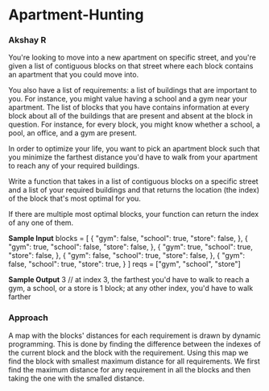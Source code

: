 # Apartment-Hunting
### Akshay R
You're looking to move into a new apartment on specific street, and you're given a list of contiguous blocks on that street where
each block contains an apartment that you could move into.

You also have a list of requirements: a list of buildings that are important to you. For instance, you might value having a school and
a gym near your apartment. The list of blocks that you have contains information at every block about all of the buildings that are
present and absent at the block in question. For instance, for every block, you might know whether a school, a pool, an office, and a
gym are present.

In order to optimize your life, you want to pick an apartment block such that you minimize the farthest distance you'd have to walk
from your apartment to reach any of your required buildings.

Write a function that takes in a list of contiguous blocks on a specific street and a list of your required buildings and that returns
the location (the index) of the block that's most optimal for you.

If there are multiple most optimal blocks, your function can return the index of any one of them.

**Sample Input**
blocks = [
{
    "gym": false,
    "school": true,
    "store": false,
},
{
    "gym": true,
    "school": false,
    "store": false,
},
{
    "gym": true,
    "school": true,
    "store": false,
},
{
    "gym": false,
    "school": true,
    "store": false,
},
{
"gym": false,
"school": true,
"store": true,
}
]
reqs = ["gym", "school", "store"]

**Sample Output**
3 // at index 3, the farthest you'd have to walk to reach a gym, a school, or a store is 1 block; at any other index, you'd have to walk farther

### Approach
A map with the blocks' distances for each requirement is drawn by dynamic programming. This is done by finding the difference between the indexes of the current block and the block with the requirement.
Using this map we find the block with smallest maximum distance for all requirements. We first find the maximum distance for any requirement in all the blocks and then taking the one with the smalled distance.
